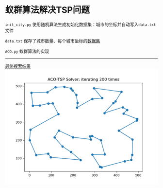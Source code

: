 # 蚁群算法解决TSP问题  

`init_city.py` 使用随机算法生成初始化数据集：城市的坐标并自动写入`data.txt`文件

`data.txt` 保存了城市数量、每个城市坐标的[数据集](data.txt)

`ACO.py` 蚁群算法的实现  

---
[最终搜索结果](result)  
![搜索结果](result/迭代200次搜索结果.png)